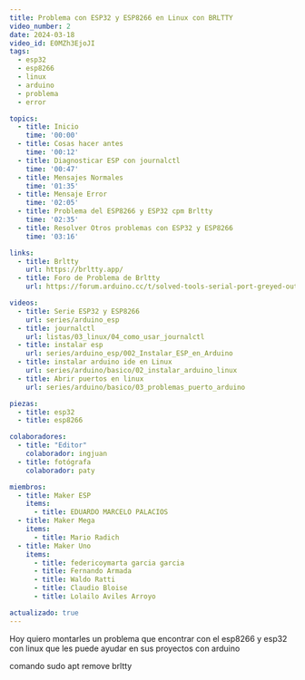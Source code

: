 ```yaml
---
title: Problema con ESP32 y ESP8266 en Linux con BRLTTY
video_number: 2
date: 2024-03-18
video_id: E0MZh3EjoJI
tags:
  - esp32
  - esp8266
  - linux
  - arduino
  - problema
  - error

topics:
  - title: Inicio
    time: '00:00'
  - title: Cosas hacer antes
    time: '00:12'
  - title: Diagnosticar ESP con journalctl
    time: '00:47'
  - title: Mensajes Normales
    time: '01:35'
  - title: Mensaje Error
    time: '02:05'
  - title: Problema del ESP8266 y ESP32 cpm Brltty
    time: '02:35'
  - title: Resolver Otros problemas con ESP32 y ESP8266
    time: '03:16'

links:
  - title: Brltty
    url: https://brltty.app/
  - title: Foro de Problema de Brltty
    url: https://forum.arduino.cc/t/solved-tools-serial-port-greyed-out-in-ubuntu-22-04-lts/991568/15

videos:
  - title: Serie ESP32 y ESP8266
    url: series/arduino_esp
  - title: journalctl  
    url: listas/03_linux/04_como_usar_journalctl
  - title: instalar esp
    url: series/arduino_esp/002_Instalar_ESP_en_Arduino
  - title: instalar arduino ide en Linux
    url: series/arduino/basico/02_instalar_arduino_linux
  - title: Abrir puertos en linux
    url: series/arduino/basico/03_problemas_puerto_arduino

piezas:
  - title: esp32
  - title: esp8266

colaboradores:
  - title: "Editor"
    colaborador: ingjuan
  - title: fotógrafa
    colaborador: paty

miembros:
  - title: Maker ESP
    items:
      - title: EDUARDO MARCELO PALACIOS
  - title: Maker Mega
    items:
      - title: Mario Radich
  - title: Maker Uno
    items:
      - title: federicoymarta garcia garcia
      - title: Fernando Armada
      - title: Waldo Ratti
      - title: Claudio Bloise
      - title: Lolailo Aviles Arroyo

actualizado: true
---
```


Hoy quiero montarles un problema que encontrar con el esp8266 y esp32 con linux que les puede ayudar en sus proyectos con arduino

comando
sudo apt remove brltty
